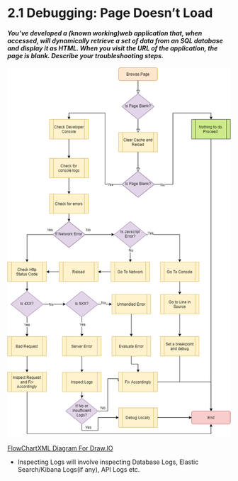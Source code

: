 # 2.1 Debugging: Page Doesn’t Load

#### *You’ve developed a (known working)web application that, when accessed, will dynamically retrieve a set of data from an SQL database and display it as HTML. When you visit the URL of the application, the page is blank. Describe your troubleshooting steps.*

![](https://github.com/sabinayakc/metronet/blob/main/Assets/Debugging_PageDoesntLoad_FlowChart.png)

[FlowChartXML Diagram For Draw.IO](https://github.com/sabinayakc/metronet/blob/main/Assets/Debugging_PageDoesntLoad_FlowChart.xml)

- Inspecting Logs will involve inspecting Database Logs, Elastic Search/Kibana Logs(if any), API Logs etc. 
